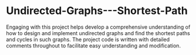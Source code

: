 # Undirected-Graphs---Shortest-Path
Engaging with this project helps develop a comprehensive understanding of how to design and implement undirected graphs and find the shortest paths and cycles in such graphs. The project code is written with detailed comments throughout to facilitate easy understanding and modification.
